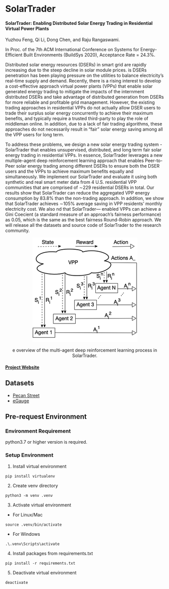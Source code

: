 # SolarTrader

#### SolarTrader: Enabling Distributed Solar Energy Trading in Residential Virtual Power Plants

Yuzhou Feng, Qi Li, Dong Chen, and Raju Rangaswami.

In Proc. of the 7th ACM International Conference on Systems for Energy-Efficient Built Environments (BuildSys 2020), Acceptance Rate = 24.3%.

Distributed solar energy resources (DSERs) in smart grid are rapidly increasing due to the steep decline in solar module prices. is DSERs penetration has been playing pressure on the utilities to balance electricity’s real-time supply and demand. Recently, there is a rising interest to develop a cost-effective approach virtual power plants (VPPs) that enable solar generated energy trading to mitigate the impacts of the internment distributed DSERs and take advantage of distributed generation from DSERs for more reliable and profitable grid management. However, the existing trading approaches in residential VPPs do not actually allow DSER users to trade their surplus solar energy concurrently to achieve their maximum benefits, and typically require a trusted third-party to play the role of middleman online. In addition, due to a lack of fair trading algorithms, these approaches do not necessarily result in “fair” solar energy saving among all the VPP users for long term.

To address these problems, we design a new solar energy trading system - SolarTrader that enables unsupervised, distributed, and long term fair solar energy trading in residential VPPs. In essence, SolarTrader leverages a new multiple-agent deep reinforcement learning approach that enables Peer-to-Peer solar energy trading among different DSERs to ensure both the DSER users and the VPPs to achieve maximum benefits equally and simultaneously. We implement our SolarTrader and evaluate it using both synthetic and real smart meter data from 4 U.S. residential VPP communities that are comprised of ∼229 residential DSERs in total. Our results show that SolarTrader can reduce the aggregated VPP energy consumption by 83.8% than the non-trading approach. In addition, we show that SolarTrader achieves ∼105% average saving in VPP residents’ monthly electricity cost. We also nd that SolarTrader— enabled VPPs can achieve a Gini Coecient (a standard measure of an approach’s fairness performance) as 0.05, which is the same as the best fairness Round-Robin approach. We will release all the datasets and source code of SolarTrader to the research community.

<div align="center"> 
    <img src="images/MAS.png">
    <p>e overview of the multi-agent deep reinforcement learning process in SolarTrader.</p>
</div>

#### [Project Website](https://cps.cs.fiu.edu/projects/solartrader-project/)

## Datasets

* [Pecan Street](https://www.pecanstreet.org/)
* [eGauge](https://www.egauge.net/)

## Pre-request Environment

### Environment Requirement

python3.7 or higher version is required.

### Setup Environment
1. Install virtual environment
```
pip install virtualenv
```

2. Create venv directory
```
python3 -m venv .venv
```

3. Activate virtual environment
* For Linux/Mac
```
source .venv/bin/activate
```
* For Windows
```
.\.venv\Scripts\activate
```

4. Install packages from requirements.txt
```
pip install -r requirements.txt
```

5. Deactivate virtual environment
```
deactivate
```